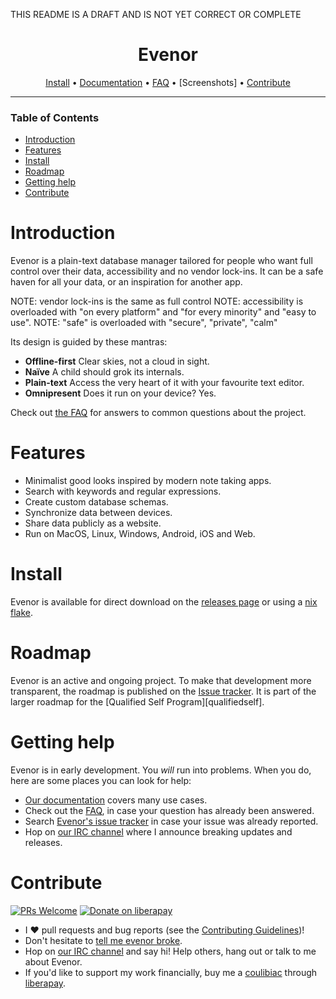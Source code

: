 THIS README IS A DRAFT AND IS NOT YET CORRECT OR COMPLETE

<div align="center">

# Evenor

[Install](#install) • [Documentation] • [FAQ] • [Screenshots] • [Contribute](#contribute)

</div>

---

### Table of Contents
- [Introduction](#introduction)
- [Features](#features)
- [Install](#install)
- [Roadmap](#roadmap)
- [Getting help](#getting-help)
- [Contribute](#contribute)


# Introduction

Evenor is a plain-text database manager tailored for people who
want full control over their data, accessibility and no vendor lock-ins.
It can be a safe haven for all your data, or an inspiration for another app.

NOTE: vendor lock-ins is the same as full control
NOTE: accessibility is overloaded with "on every platform" and "for every minority" and "easy to use".
NOTE: "safe" is overloaded with "secure", "private", "calm"

Its design is guided by these mantras:

+ **Offline-first** Clear skies, not a cloud in sight.
+ **Naïve** A child should grok its internals.
+ **Plain-text** Access the very heart of it with your favourite text editor.
+ **Omnipresent** Does it run on your device? Yes.

Check out [the FAQ][FAQ] for answers to common questions about the project.


# Features
 - Minimalist good looks inspired by modern note taking apps.
 - Search with keywords and regular expressions.
 - Create custom database schemas.
 - Synchronize data between devices.
 - Share data publicly as a website.
 - Run on MacOS, Linux, Windows, Android, iOS and Web.


# Install

Evenor is available for direct download on the [releases page][releases] or using a [nix flake][nix].


# Roadmap

Evenor is an active and ongoing project. To make that development more transparent, the roadmap is published on the [Issue tracker][tracker]. It is part of the larger roadmap for the [Qualified Self Program][qualifiedself].


# Getting help
Evenor is in early development. You _will_ run into problems. When you do, here are some places you can look for help:

+ [Our documentation][documentation] covers many use cases.
+ Check out the [FAQ], in case your question has already been answered.
+ Search [Evenor's issue tracker][tracker] in case your issue was already reported.
+ Hop on [our IRC channel][irc] where I announce breaking updates and releases.


# Contribute

[![PRs Welcome](https://img.shields.io/badge/PRs-welcome-brightgreen.svg?style=flat-square)]() 
[![Donate on liberapay](https://img.shields.io/badge/liberapay-donate-1.svg?style=flat-square&logo=liberapay&color=blue)][liberapay]

+ I :heart: pull requests and bug reports (see the [Contributing
  Guidelines][contribute])!
+ Don't hesitate to [tell me evenor broke](https://codeberg.org/norcivilianlabs/evenor/issues/new).
+ Hop on [our IRC channel][irc] and say hi! Help others, hang out or talk to me about Evenor. 
+ If you'd like to support my work financially, buy me a [coulibiac][coulibiac] through [liberapay]. 

[contribute]: docs/contributing.org
[documentation]: docs/index.org
[faq]: https://codeberg.org/norcivilianlabs/evenor/src/branch/main/docs/faq.org
[getting-started]: docs/getting_started.org
[install]: docs/getting_started.org#install

[irc]: https://web.libera.chat/#norcivilianlabs
[releases]: https://codeberg.org/norcivilianlabs/evenor/releases
[tracker]: https://codeberg.org/norcivilianlabs/evenor/issues
[nix]: https://nixos.org
[coulibiac]: https://coquinaria.nl/en/coulbac-careme
[liberapay]: https://liberapay.com/fetsorn/donate
